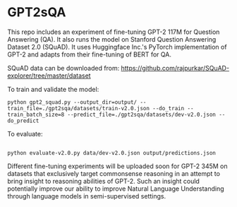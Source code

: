 # GPT2sQA

This repo includes an experiment of fine-tuning GPT-2 117M for Question Answering (QA). It also runs the model on Stanford Question Answering Dataset 2.0 (SQuAD). It uses Huggingface Inc.'s PyTorch implementation of GPT-2 and adapts from their fine-tuning of BERT for QA. 

SQuAD data can be downloaded from: https://github.com/rajpurkar/SQuAD-explorer/tree/master/dataset


To train and validate the model: 

```
python gpt2_squad.py --output_dir=output/ --train_file=./gpt2sqa/datasets/train-v2.0.json --do_train --train_batch_size=8 --predict_file=./gpt2sqa/datasets/dev-v2.0.json --do_predict

```

To evaluate: 

```

python evaluate-v2.0.py data/dev-v2.0.json output/predictions.json

```


Different fine-tuning experiments will be uploaded soon for GPT-2 345M on datasets that exclusively target commonsense reasoning in an attempt to bring insight to reasoning abilities of GPT-2. Such an insight could potentially improve our ability to improve Natural Language Understanding through language models in semi-supervised settings. 
